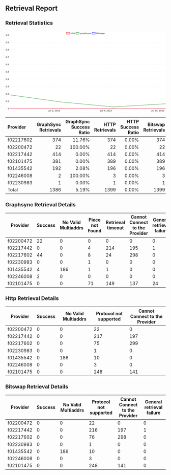 ## Retrieval Report
### Retrieval Statistics
<img src="https://raw.githubusercontent.com/data-preservation-programs/filplus-checker-assets/main/filecoin-project/filecoin-plus-large-datasets/issues/2045/1689661880703.png"/>

| Provider  | GraphSync Retrievals | GraphSync Success Ratio | HTTP Retrievals | HTTP Success Ratio | Bitswap Retrievals | Bitswap Success Ratio |
| :-------- | -------------------: | ----------------------: | --------------: | -----------------: | -----------------: | --------------------: |
| f02217602 |                  374 |                  11.76% |             374 |              0.00% |                374 |                 0.00% |
| f02200472 |                   22 |                 100.00% |              22 |              0.00% |                 22 |                 0.00% |
| f02217442 |                  414 |                   0.00% |             414 |              0.00% |                414 |                 0.00% |
| f02101475 |                  381 |                   0.00% |             389 |              0.00% |                389 |                 0.00% |
| f01435542 |                  192 |                   2.08% |             196 |              0.00% |                196 |                 0.00% |
| f02246008 |                    2 |                 100.00% |               3 |              0.00% |                  3 |                 0.00% |
| f02230983 |                    1 |                   0.00% |               1 |              0.00% |                  1 |                 0.00% |
| Total     |                 1386 |                   5.19% |            1399 |              0.00% |               1399 |                 0.00% |

### Graphsync Retrieval Details
| Provider  | Success | No Valid Multiaddrs | Piece not Found | Retrieval timeout | Cannot Connect to the Provider | General retrieval failure |
| --------- | ------- | ------------------- | --------------- | ----------------- | ------------------------------ | ------------------------- |
| f02200472 | 22      | 0                   | 0               | 0                 | 0                              | 0                         |
| f02217442 | 0       | 0                   | 4               | 214               | 195                            | 1                         |
| f02217602 | 44      | 0                   | 8               | 24                | 298                            | 0                         |
| f02230983 | 0       | 0                   | 1               | 0                 | 0                              | 0                         |
| f01435542 | 4       | 186                 | 1               | 1                 | 0                              | 0                         |
| f02246008 | 2       | 0                   | 0               | 0                 | 0                              | 0                         |
| f02101475 | 0       | 0                   | 71              | 149               | 137                            | 24                        |

### Http Retrieval Details
| Provider  | Success | No Valid Multiaddrs | Protocol not supported | Cannot Connect to the Provider |
| --------- | ------- | ------------------- | ---------------------- | ------------------------------ |
| f02200472 | 0       | 0                   | 22                     | 0                              |
| f02217442 | 0       | 0                   | 217                    | 197                            |
| f02217602 | 0       | 0                   | 75                     | 299                            |
| f02230983 | 0       | 0                   | 1                      | 0                              |
| f01435542 | 0       | 186                 | 10                     | 0                              |
| f02246008 | 0       | 0                   | 3                      | 0                              |
| f02101475 | 0       | 0                   | 248                    | 141                            |

### Bitswap Retrieval Details
| Provider  | Success | No Valid Multiaddrs | Protocol not supported | Cannot Connect to the Provider | General retrieval failure |
| --------- | ------- | ------------------- | ---------------------- | ------------------------------ | ------------------------- |
| f02200472 | 0       | 0                   | 22                     | 0                              | 0                         |
| f02217442 | 0       | 0                   | 216                    | 197                            | 1                         |
| f02217602 | 0       | 0                   | 76                     | 298                            | 0                         |
| f02230983 | 0       | 0                   | 1                      | 0                              | 0                         |
| f01435542 | 0       | 186                 | 10                     | 0                              | 0                         |
| f02246008 | 0       | 0                   | 3                      | 0                              | 0                         |
| f02101475 | 0       | 0                   | 248                    | 141                            | 0                         |
